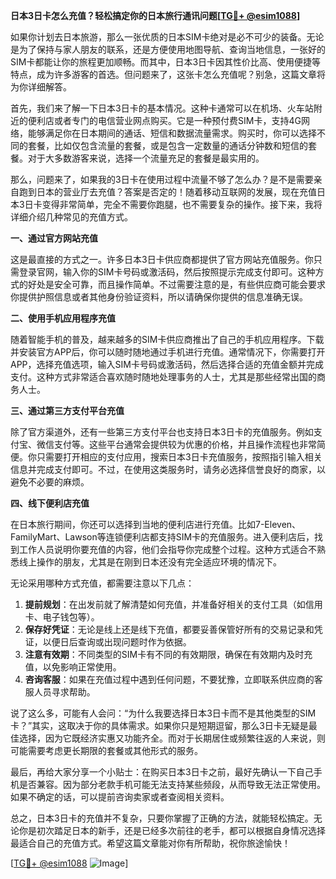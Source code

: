 **日本3日卡怎么充值？轻松搞定你的日本旅行通讯问题[[TG💪+ @esim1088](https://t.me/s/esim1088)]**

如果你计划去日本旅游，那么一张优质的日本SIM卡绝对是必不可少的装备。无论是为了保持与家人朋友的联系，还是方便使用地图导航、查询当地信息，一张好的SIM卡都能让你的旅程更加顺畅。而其中，日本3日卡因其性价比高、使用便捷等特点，成为许多游客的首选。但问题来了，这张卡怎么充值呢？别急，这篇文章将为你详细解答。

首先，我们来了解一下日本3日卡的基本情况。这种卡通常可以在机场、火车站附近的便利店或者专门的电信营业网点购买。它是一种预付费SIM卡，支持4G网络，能够满足你在日本期间的通话、短信和数据流量需求。购买时，你可以选择不同的套餐，比如仅包含流量的套餐，或是包含一定数量的通话分钟数和短信的套餐。对于大多数游客来说，选择一个流量充足的套餐是最实用的。

那么，问题来了，如果我的3日卡在使用过程中流量不够了怎么办？是不是需要亲自跑到日本的营业厅去充值？答案是否定的！随着移动互联网的发展，现在充值日本3日卡变得非常简单，完全不需要你跑腿，也不需要复杂的操作。接下来，我将详细介绍几种常见的充值方式。

**一、通过官方网站充值**

这是最直接的方式之一。许多日本3日卡供应商都提供了官方网站充值服务。你只需登录官网，输入你的SIM卡号码或激活码，然后按照提示完成支付即可。这种方式的好处是安全可靠，而且操作简单。不过需要注意的是，有些供应商可能会要求你提供护照信息或者其他身份验证资料，所以请确保你提供的信息准确无误。

**二、使用手机应用程序充值**

随着智能手机的普及，越来越多的SIM卡供应商推出了自己的手机应用程序。下载并安装官方APP后，你可以随时随地通过手机进行充值。通常情况下，你需要打开APP，选择充值选项，输入SIM卡号码或激活码，然后选择合适的充值金额并完成支付。这种方式非常适合喜欢随时随地处理事务的人士，尤其是那些经常出国的商务人士。

**三、通过第三方支付平台充值**

除了官方渠道外，还有一些第三方支付平台也支持日本3日卡的充值服务。例如支付宝、微信支付等。这些平台通常会提供较为优惠的价格，并且操作流程也非常简便。你只需要打开相应的支付应用，搜索日本3日卡充值服务，按照指引输入相关信息并完成支付即可。不过，在使用这类服务时，请务必选择信誉良好的商家，以避免不必要的麻烦。

**四、线下便利店充值**

在日本旅行期间，你还可以选择到当地的便利店进行充值。比如7-Eleven、FamilyMart、Lawson等连锁便利店都支持SIM卡的充值服务。进入便利店后，找到工作人员说明你要充值的内容，他们会指导你完成整个过程。这种方式适合不熟悉线上操作的朋友，尤其是在刚到日本还没有完全适应环境的情况下。

无论采用哪种方式充值，都需要注意以下几点：

1. **提前规划**：在出发前就了解清楚如何充值，并准备好相关的支付工具（如信用卡、电子钱包等）。
2. **保存好凭证**：无论是线上还是线下充值，都要妥善保管好所有的交易记录和凭证，以便日后查询或出现问题时作为依据。
3. **注意有效期**：不同类型的SIM卡有不同的有效期限，确保在有效期内及时充值，以免影响正常使用。
4. **咨询客服**：如果在充值过程中遇到任何问题，不要犹豫，立即联系供应商的客服人员寻求帮助。

说了这么多，可能有人会问：“为什么我要选择日本3日卡而不是其他类型的SIM卡？”其实，这取决于你的具体需求。如果你只是短期逗留，那么3日卡无疑是最佳选择，因为它既经济实惠又功能齐全。而对于长期居住或频繁往返的人来说，则可能需要考虑更长期限的套餐或其他形式的服务。

最后，再给大家分享一个小贴士：在购买日本3日卡之前，最好先确认一下自己手机是否兼容。因为部分老款手机可能无法支持某些频段，从而导致无法正常使用。如果不确定的话，可以提前咨询卖家或者查阅相关资料。

总之，日本3日卡的充值并不复杂，只要你掌握了正确的方法，就能轻松搞定。无论你是初次踏足日本的新手，还是已经多次前往的老手，都可以根据自身情况选择最适合自己的充值方式。希望这篇文章能对你有所帮助，祝你旅途愉快！

[[TG💪+ @esim1088](https://t.me/s/esim1088) ![Image](https://i.postimg.cc/4NQfJmqS/Snipaste-2025-05-13-00-14-12.png)]